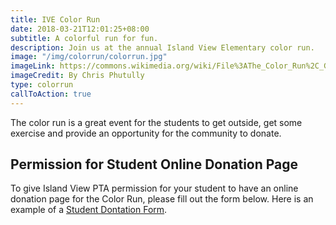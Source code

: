 ```yaml
---
title: IVE Color Run
date: 2018-03-21T12:01:25+08:00
subtitle: A colorful run for fun.
description: Join us at the annual Island View Elementary color run.
image: "/img/colorrun/colorrun.jpg"
imageLink: https://commons.wikimedia.org/wiki/File%3AThe_Color_Run%2C_Grand_Prix_Edition_(Melbourne_2014)_(12869502993).jpg
imageCredit: By Chris Phutully
type: colorrun
callToAction: true
---
```

The color run is a great event for the students to get outside, get some exercise and provide an opportunity for the community to donate.

## Permission for Student Online Donation Page
To give Island View PTA permission for your student to have an online donation page for the Color Run, please fill out the form below. 
Here is an example of a [Student Dontation Form](/colorrun/halles2/).
